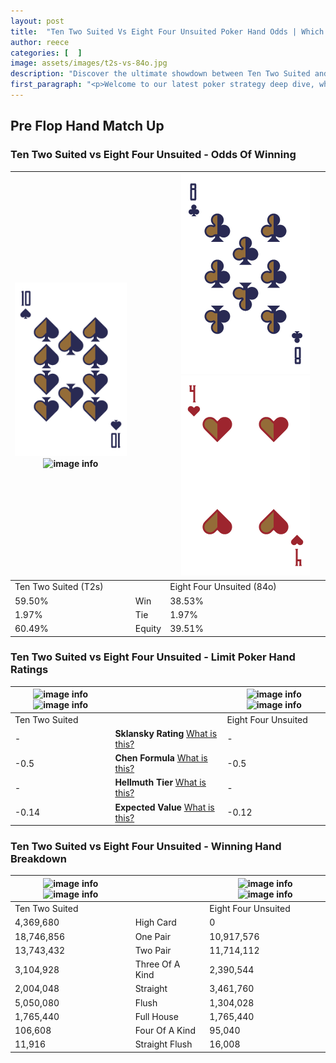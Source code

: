 ```yaml
---
layout: post
title:  "Ten Two Suited Vs Eight Four Unsuited Poker Hand Odds | Which Is The Better Hand In Poker? A Complete Guide"
author: reece
categories: [  ]
image: assets/images/t2s-vs-84o.jpg
description: "Discover the ultimate showdown between Ten Two Suited and Eight Four Unsuited in poker! Uncover the odds, strategies, and scenarios where one hand triumphs over the other. Get ready to up your poker game with this thrilling analysis."
first_paragraph: "<p>Welcome to our latest poker strategy deep dive, where we're pitting two distinct hands against each other in a high-stakes showdown: Ten Two Suited vs Eight Four Unsuited.</p><p>In the dynamic world of poker, every decision counts, and knowing which hand holds the upper hand is key to your success at the table.</p><p>In this article, we'll dissect these two hands, explore the scenarios where one dominates the other, and equip you with the knowledge to make strategic choices that can tip the odds in your favor.</p><p>Get ready to unravel the intriguing dynamics of these poker hands and elevate your game to new heights.</p>"
---
```




[comment]: # (sp0)

## Pre Flop Hand Match Up

<div class="table hand-ratings" markdown="1"> 



### Ten Two Suited vs Eight Four Unsuited - Odds Of Winning


    
| ![image info](assets/images/hand1/t.png) ![image info](assets/images/hand1/2s.png) |  | ![image info](assets/images/hand2/8.png) ![image info](assets/images/hand2/4o.png) |
| -------- | -------- | -------- |
| Ten Two Suited (T2s) |  | Eight Four Unsuited (84o) |
| 59.50% | Win | 38.53% |
| 1.97% | Tie | 1.97% |
| 60.49% | Equity | 39.51% |




[comment]: # (sp1)



### Ten Two Suited vs Eight Four Unsuited - Limit Poker Hand Ratings


    
| ![image info](https://www.riverpairs.com/assets/images/hand1/t.png) ![image info](https://www.riverpairs.com/assets/images/hand1/2s.png) |  | ![image info](https://www.riverpairs.com/assets/images/hand2/8.png) ![image info](https://www.riverpairs.com/assets/images/hand2/4o.png) |
| -------- | -------- | -------- |
| Ten Two Suited |  | Eight Four Unsuited |
| - | **Sklansky Rating** [What is this?](/sklansky-rating-explained) | - |
| -0.5 | **Chen Formula** [What is this?](/chen-formula-explained) | -0.5 |
| - | **Hellmuth Tier** [What is this?](/Hellmuth-tier-explained) | - |
| -0.14 | **Expected Value** [What is this?](/expected-value-explained) | -0.12 |




[comment]: # (sp2)



### Ten Two Suited vs Eight Four Unsuited - Winning Hand Breakdown


    
| ![image info](https://www.riverpairs.com/assets/images/hand1/t.png) ![image info](https://www.riverpairs.com/assets/images/hand1/2s.png) |  | ![image info](https://www.riverpairs.com/assets/images/hand2/8.png) ![image info](https://www.riverpairs.com/assets/images/hand2/4o.png) |
| -------- | -------- | -------- |
| Ten Two Suited |  | Eight Four Unsuited |
| 4,369,680 | High Card | 0 |
| 18,746,856 | One Pair | 10,917,576 |
| 13,743,432 | Two Pair | 11,714,112 |
| 3,104,928 | Three Of A Kind | 2,390,544 |
| 2,004,048 | Straight | 3,461,760 |
| 5,050,080 | Flush | 1,304,028 |
| 1,765,440 | Full House | 1,765,440 |
| 106,608 | Four Of A Kind | 95,040 |
| 11,916 | Straight Flush | 16,008 |




[comment]: # (sp3)



</div>

[comment]: # (sp4)



[comment]: # (sp5)

